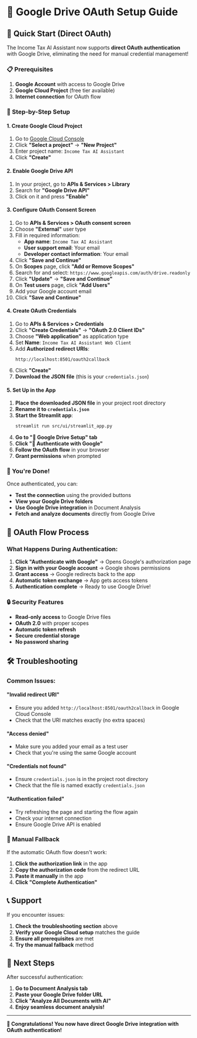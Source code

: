 # 🔗 Google Drive OAuth Setup Guide

## 🚀 Quick Start (Direct OAuth)

The Income Tax AI Assistant now supports **direct OAuth authentication** with Google Drive, eliminating the need for manual credential management!

### 📋 Prerequisites

1. **Google Account** with access to Google Drive
2. **Google Cloud Project** (free tier available)
3. **Internet connection** for OAuth flow

### 🔧 Step-by-Step Setup

#### 1. Create Google Cloud Project

1. Go to [Google Cloud Console](https://console.cloud.google.com/)
2. Click **"Select a project"** → **"New Project"**
3. Enter project name: `Income Tax AI Assistant`
4. Click **"Create"**

#### 2. Enable Google Drive API

1. In your project, go to **APIs & Services > Library**
2. Search for **"Google Drive API"**
3. Click on it and press **"Enable"**

#### 3. Configure OAuth Consent Screen

1. Go to **APIs & Services > OAuth consent screen**
2. Choose **"External"** user type
3. Fill in required information:
   - **App name**: `Income Tax AI Assistant`
   - **User support email**: Your email
   - **Developer contact information**: Your email
4. Click **"Save and Continue"**
5. On **Scopes** page, click **"Add or Remove Scopes"**
6. Search for and select: `https://www.googleapis.com/auth/drive.readonly`
7. Click **"Update"** → **"Save and Continue"**
8. On **Test users** page, click **"Add Users"**
9. Add your Google account email
10. Click **"Save and Continue"**

#### 4. Create OAuth Credentials

1. Go to **APIs & Services > Credentials**
2. Click **"Create Credentials"** → **"OAuth 2.0 Client IDs"**
3. Choose **"Web application"** as application type
4. Set **Name**: `Income Tax AI Assistant Web Client`
5. Add **Authorized redirect URIs**:
   ```
   http://localhost:8501/oauth2callback
   ```
6. Click **"Create"**
7. **Download the JSON file** (this is your `credentials.json`)

#### 5. Set Up in the App

1. **Place the downloaded JSON file** in your project root directory
2. **Rename it to `credentials.json`**
3. **Start the Streamlit app**:
   ```bash
   streamlit run src/ui/streamlit_app.py
   ```
4. **Go to "🔗 Google Drive Setup" tab**
5. **Click "🔗 Authenticate with Google"**
6. **Follow the OAuth flow** in your browser
7. **Grant permissions** when prompted

### 🎉 You're Done!

Once authenticated, you can:
- **Test the connection** using the provided buttons
- **View your Google Drive folders**
- **Use Google Drive integration** in Document Analysis
- **Fetch and analyze documents** directly from Google Drive

## 🔄 OAuth Flow Process

### What Happens During Authentication:

1. **Click "Authenticate with Google"** → Opens Google's authorization page
2. **Sign in with your Google account** → Google shows permissions
3. **Grant access** → Google redirects back to the app
4. **Automatic token exchange** → App gets access tokens
5. **Authentication complete** → Ready to use Google Drive!

### 🔒 Security Features

- **Read-only access** to Google Drive files
- **OAuth 2.0** with proper scopes
- **Automatic token refresh**
- **Secure credential storage**
- **No password sharing**

## 🛠️ Troubleshooting

### Common Issues:

#### "Invalid redirect URI"
- Ensure you added `http://localhost:8501/oauth2callback` in Google Cloud Console
- Check that the URI matches exactly (no extra spaces)

#### "Access denied"
- Make sure you added your email as a test user
- Check that you're using the same Google account

#### "Credentials not found"
- Ensure `credentials.json` is in the project root directory
- Check that the file is named exactly `credentials.json`

#### "Authentication failed"
- Try refreshing the page and starting the flow again
- Check your internet connection
- Ensure Google Drive API is enabled

### 🔧 Manual Fallback

If the automatic OAuth flow doesn't work:

1. **Click the authorization link** in the app
2. **Copy the authorization code** from the redirect URL
3. **Paste it manually** in the app
4. **Click "Complete Authentication"**

## 📞 Support

If you encounter issues:

1. **Check the troubleshooting section** above
2. **Verify your Google Cloud setup** matches the guide
3. **Ensure all prerequisites** are met
4. **Try the manual fallback** method

## 🎯 Next Steps

After successful authentication:

1. **Go to Document Analysis tab**
2. **Paste your Google Drive folder URL**
3. **Click "Analyze All Documents with AI"**
4. **Enjoy seamless document analysis!**

---

**🎉 Congratulations! You now have direct Google Drive integration with OAuth authentication!** 